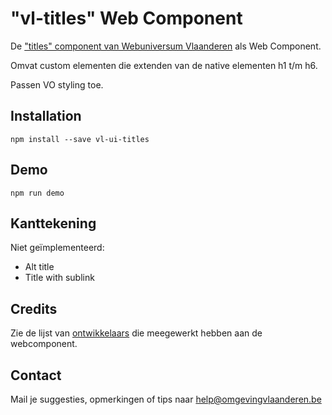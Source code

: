# "vl-titles" Web Component
De ["titles" component van Webuniversum Vlaanderen](https://overheid.vlaanderen.be/webuniversum/v3/documentation/atoms/vl-ui-titles/) als Web Component.

Omvat custom elementen die extenden van de native elementen h1 t/m h6.

Passen VO styling toe.

## Installation
```
npm install --save vl-ui-titles
```

## Demo
```
npm run demo
```

## Kanttekening
Niet geïmplementeerd:
* Alt title
* Title with sublink

## Credits
Zie de lijst van [ontwikkelaars](https://github.com/milieuinfo/webcomponent-vl-ui-titles/graphs/contributors) die meegewerkt hebben aan de webcomponent.

## Contact
Mail je suggesties, opmerkingen of tips naar [help@omgevingvlaanderen.be](mailto:help@omgevingvlaanderen.be)
